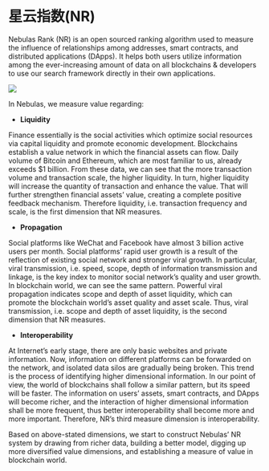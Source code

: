 # 星云指数\(NR\)

Nebulas Rank \(NR\) is an open sourced ranking algorithm used to measure the influence of relationships among addresses, smart contracts, and distributed applications \(DApps\). It helps both users utilize information among the ever-increasing amount of data on all blockchains & developers to use our search framework directly in their own applications.

![](https://cdn-images-1.medium.com/max/1600/1*xb-MzFJolGOy8VZvdNBIIQ.jpeg)

In Nebulas, we measure value regarding:

* **Liquidity**

Finance essentially is the social activities which optimize social resources via capital liquidity and promote economic development. Blockchains establish a value network in which the financial assets can flow. Daily volume of Bitcoin and Ethereum, which are most familiar to us, already exceeds $1 billion. From these data, we can see that the more transaction volume and transaction scale, the higher liquidity. In turn, higher liquidity will increase the quantity of transaction and enhance the value. That will further strengthen financial assets’ value, creating a complete positive feedback mechanism. Therefore liquidity, i.e. transaction frequency and scale, is the first dimension that NR measures.

* **Propagation**

Social platforms like WeChat and Facebook have almost 3 billion active users per month. Social platforms’ rapid user growth is a result of the reflection of existing social network and stronger viral growth. In particular, viral transmission, i.e. speed, scope, depth of information transmission and linkage, is the key index to monitor social network’s quality and user growth. In blockchain world, we can see the same pattern. Powerful viral propagation indicates scope and depth of asset liquidity, which can promote the blockchain world’s asset quality and asset scale. Thus, viral transmission, i.e. scope and depth of asset liquidity, is the second dimension that NR measures.

* **Interoperability**

At Internet’s early stage, there are only basic websites and private information. Now, information on different platforms can be forwarded on the network, and isolated data silos are gradually being broken. This trend is the process of identifying higher dimensional information. In our point of view, the world of blockchains shall follow a similar pattern, but its speed will be faster. The information on users’ assets, smart contracts, and DApps will become richer, and the interaction of higher dimensional information shall be more frequent, thus better interoperability shall become more and more important. Therefore, NR’s third measure dimension is interoperability.

Based on above-stated dimensions, we start to construct Nebulas’ NR system by drawing from richer data, building a better model, digging up more diversified value dimensions, and establishing a measure of value in blockchain world.

